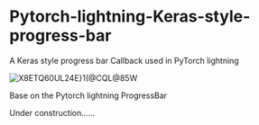 # Pytorch-lightning-Keras-style-progress-bar
A Keras style progress bar Callback used in PyTorch lightning

![X8ETQ60UL24E}1(@CQL@85W](https://github.com/Deepdive543443/Pytorch-lightning-Keras-style-progress-bar/assets/83911295/0514f44c-4541-427b-b3b4-37da48b8d38d)

Base on the Pytorch lightning ProgressBar

Under construction......
